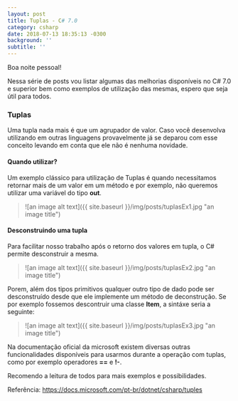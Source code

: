 ```yaml
---
layout: post
title: Tuplas - C# 7.0
category: csharp
date: 2018-07-13 18:35:13 -0300
background: ''
subtitle: ''
---
```


Boa noite pessoal!  

Nessa série de posts vou listar algumas das melhorias disponíveis no C# 7.0 e superior bem como exemplos de utilização das mesmas, espero que seja útil para todos.  

### Tuplas

Uma tupla nada mais é que um agrupador de valor. Caso você desenvolva utilizando em outras linguagens provavelmente já se deparou com esse conceito levando em conta que ele não é nenhuma novidade.

#### Quando utilizar?

Um exemplo clássico para utilização de Tuplas é quando necessitamos retornar mais de um valor em um método e por exemplo, não queremos utilizar uma variável do tipo **out**.  

> ![an image alt text]({{ site.baseurl }}/img/posts/tuplasEx1.jpg "an image title")  

#### Desconstruindo uma tupla  

Para facilitar nosso trabalho após o retorno dos valores em tupla, o C# permite desconstruir a mesma.  

> ![an image alt text]({{ site.baseurl }}/img/posts/tuplasEx2.jpg "an image title")  

Porem, além dos tipos primitivos qualquer outro tipo de dado pode ser desconstruído desde que ele implemente um método de deconstrução. Se por exemplo fossemos descontruir uma classe **Item**, a sintáxe seria a seguinte:

> ![an image alt text]({{ site.baseurl }}/img/posts/tuplasEx3.jpg "an image title")  

Na documentação oficial da microsoft existem diversas outras funcionalidades disponíveis para usarmos durante a operação com tuplas, como por exemplo operadores **==** e **!-**.  

Recomendo a leitura de todos para mais exemplos e possibilidades.  

Referência: <https://docs.microsoft.com/pt-br/dotnet/csharp/tuples>  
